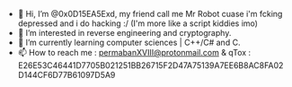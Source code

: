 - 👋 Hi, I’m @0x0D15EA5Exd, my friend call me Mr Robot cuase i'm fcking depressed and i do hacking :/ (I'm more like a script kiddies imo)
- 👀 I’m interested in reverse engineering and cryptography.
- 🌱 I’m currently learning computer sciences | C++/C# and C.
- 📫 How to reach me : permabanXVIII@protonmail.com & qTox : E26E53C46441D7705B021251BB26715F2D47A75139A7EE6B8AC8FA02D144CF6D77B61097D5A9


